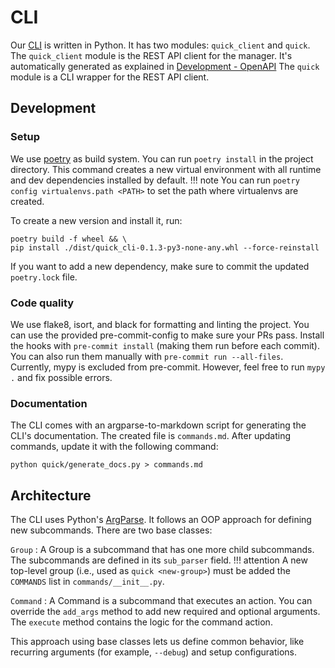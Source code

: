 # CLI

Our [CLI](https://github.com/bakdata/quick-cli) is written in Python.
It has two modules: `quick_client` and `quick`.
The `quick_client` module is the REST API client for the manager.
It's automatically generated as explained in [Development - OpenAPI](development.md#openapi)
The `quick` module is a CLI wrapper for the REST API client.

## Development
### Setup

We use [poetry](https://github.com/python-poetry/poetry) as build system.
You can run `poetry install` in the project directory.
This command creates a new virtual environment with all runtime and dev dependencies installed by default.
!!! note
    You can run `poetry config virtualenvs.path <PATH>` to set the path where virtualenvs are created.

To create a new version and install it, run:

```shell
poetry build -f wheel && \
pip install ./dist/quick_cli-0.1.3-py3-none-any.whl --force-reinstall
```

If you want to add a new dependency, make sure to commit the updated `poetry.lock` file.

### Code quality

We use flake8, isort, and black for formatting and linting the project.
You can use the provided pre-commit-config to make sure your PRs pass.
Install the hooks with `pre-commit install` (making them run before each commit).
You can also run them manually with `pre-commit run --all-files`.
Currently, mypy is excluded from pre-commit.
However, feel free to run `mypy .` and fix possible errors.


### Documentation

The CLI comes with an argparse-to-markdown script for generating the CLI's documentation.
The created file is `commands.md`.
After updating commands, update it with the following command:
```shell
python quick/generate_docs.py > commands.md
```

## Architecture

The CLI uses Python's [ArgParse](https://docs.python.org/3/library/argparse.html).
It follows an OOP approach for defining new subcommands.
There are two base classes:

`Group`
:   A Group is a subcommand that has one more child subcommands.
    The subcommands are defined in its `sub_parser` field.
    !!! attention
        A new top-level group (i.e., used as `quick <new-group>`) must be added the `COMMANDS` list in 
        `commands/__init__.py`.

`Command`
:   A Command is a subcommand that executes an action.
    You can override the `add_args` method to add new required and optional arguments.
    The `execute` method contains the logic for the command action.

This approach using base classes lets us define common behavior,
like recurring arguments (for example, `--debug`) and setup configurations.
